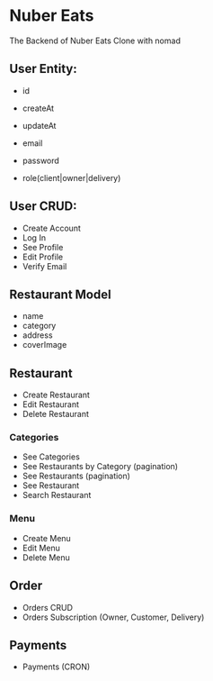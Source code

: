 # Nuber Eats

The Backend of Nuber Eats Clone with nomad

## User Entity:

- id
- createAt
- updateAt

- email
- password
- role(client|owner|delivery)

## User CRUD:

- Create Account
- Log In
- See Profile
- Edit Profile
- Verify Email

## Restaurant Model
- name
- category
- address
- coverImage

## Restaurant

- Create Restaurant
- Edit Restaurant
- Delete Restaurant

### Categories
- See Categories
- See Restaurants by Category (pagination)
- See Restaurants (pagination)
- See Restaurant
- Search Restaurant

### Menu
- Create Menu
- Edit Menu
- Delete Menu

## Order
- Orders CRUD
- Orders Subscription (Owner, Customer, Delivery)

## Payments
- Payments (CRON)